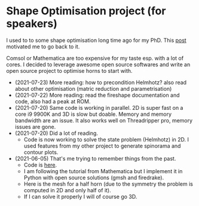 # Shape Optimisation project (for speakers)

I used to to some shape optimisation long time ago for my PhD. This [post](https://www.audiosciencereview.com/forum/index.php?threads/simulation-overview-loudspeakers-design-via-shape-and-topology-optimization.23453/) motivated me to go back to it.

Comsol or Mathematica are too expensive for my taste esp. with a lot of cores. I decided to leverage awesome open source softwares and write an open source project to optimise horns to start with.

- (2021-07-23) More reading: how to precondition Helmhotz? also read about other optimisation (matric reduction and parametrisation)
- (2021-07-22) More reading: read the fireshape documentation and code, also had a peak at ROM.
- (2021-07-20) Same code is working in parallel. 2D is super fast on a core i9 9900K and 3D is slow but doable. Memory and memory bandwidth are an issue. It also works well on Threadripper pro, memory issues are gone.
- (2021-07-20) Did a lot of reading.
  - Code is now working to solve the state problem (Helmhotz) in 2D. I used features from my other project to generate spinorama and contour plots.
- (2021-06-05) That's me trying to remember things from the past.
  - Code is [here](https://github.com/pierreaubert/sh-op-horn).
  - I am following the tutorial from Mathematica but I implement it in Python with open source solutions (gmsh and firedrake).
  - Here is the mesh for a half horn (due to the symmetry the problem is computed in 2D and only half of it).
  - If I can solve it properly I will of course go 3D.

